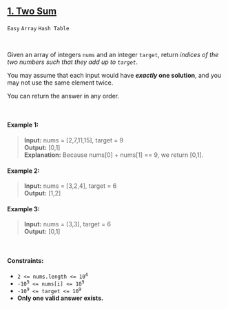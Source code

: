 ## [1. Two Sum](https://leetcode.com/problems/two-sum/)

<code>Easy</code> <code>Array</code> <code>Hash Table</code>

<br>

Given an array of integers <code>nums</code> and an integer <code>target</code>, return *indices of the two numbers such that they add up to <code>target</code>*.

You may assume that each input would have __*exactly* one solution__, and you may not use the same element twice.

You can return the answer in any order.

<br>

#### Example 1:

> __Input:__ nums = [2,7,11,15], target = 9  
> __Output:__ [0,1]  
> __Explanation:__ Because nums[0] + nums[1] == 9, we return [0,1].  

#### Example 2:

> __Input:__ nums = [3,2,4], target = 6  
> __Output:__ [1,2]  

#### Example 3:

> __Input:__ nums = [3,3], target = 6  
> __Output:__ [0,1]  

<br>

#### Constraints:

- <code>2 <= nums.length <= 10<sup>4</sup></code>
- <code>-10<sup>9</sup> <= nums[i] <= 10<sup>9</sup></code>
- <code>-10<sup>9</sup> <= target <= 10<sup>9</sup></code>
- __Only one valid answer exists.__
